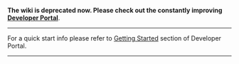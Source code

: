 **The wiki is deprecated now. Please check out the constantly improving [Developer Portal](http://developers.eos.io)**.

----

For a quick start info please refer to [Getting Started](https://developers.eos.io/eosio-nodeos/docs/) section of Developer Portal.

----

